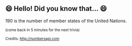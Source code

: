 ## :smile: Hello! Did you know that... :smile:
190 is the number of member states of the United Nations.

<sup>(come back in 5 minutes for the next trivia)</sup>


<sup>Credits: http://numbersapi.com</sup>
